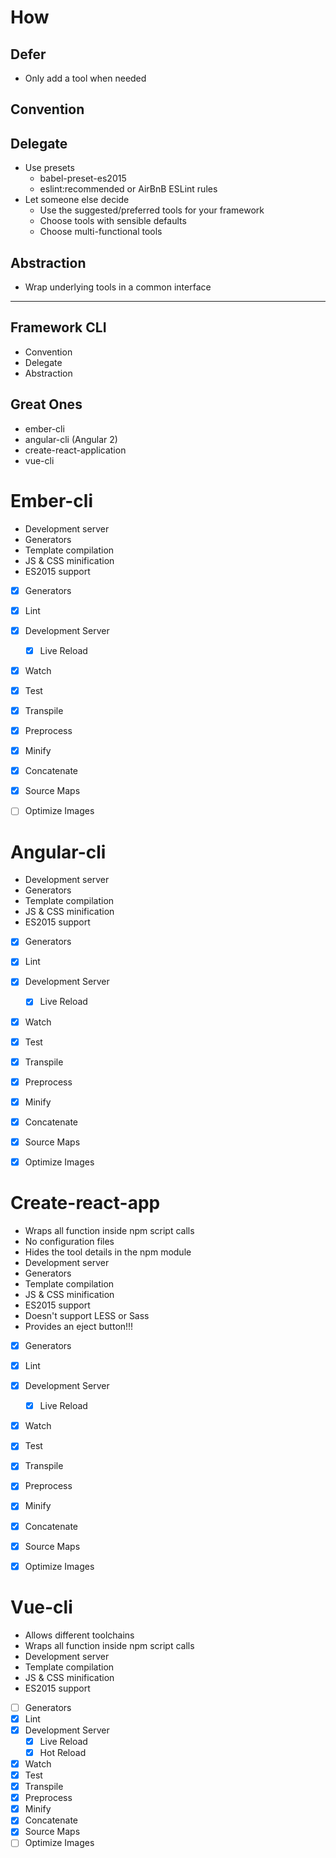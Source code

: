 # How


## Defer
- Only add a tool when needed


## Convention


## Delegate
- Use presets
  - babel-preset-es2015
  - eslint:recommended or AirBnB ESLint rules
- Let someone else decide
  - Use the suggested/preferred tools for your framework
  - Choose tools with sensible defaults
  - Choose multi-functional tools


## Abstraction
- Wrap underlying tools in a common interface

---

## Framework CLI
- Convention
- Delegate
- Abstraction


## Great Ones
- ember-cli
- angular-cli (Angular 2)
- create-react-application
- vue-cli


# Ember-cli
- Development server
- Generators
- Template compilation
- JS & CSS minification
- ES2015 support

- [X] Generators
- [X] Lint
- [X] Development Server
  - [X] Live Reload
- [X] Watch
- [X] Test
- [X] Transpile
- [X] Preprocess
- [X] Minify
- [X] Concatenate
- [X] Source Maps
- [ ] Optimize Images


# Angular-cli
- Development server
- Generators
- Template compilation
- JS & CSS minification
- ES2015 support

- [X] Generators
- [X] Lint
- [X] Development Server
  - [X] Live Reload
- [X] Watch
- [X] Test
- [X] Transpile
- [X] Preprocess
- [X] Minify
- [X] Concatenate
- [X] Source Maps
- [X] Optimize Images


# Create-react-app
- Wraps all function inside npm script calls
- No configuration files
- Hides the tool details in the npm module
- Development server
- Generators
- Template compilation
- JS & CSS minification
- ES2015 support
- Doesn't support LESS or Sass
- Provides an eject button!!!

- [X] Generators
- [X] Lint
- [X] Development Server
  - [X] Live Reload
- [X] Watch
- [X] Test
- [X] Transpile
- [X] Preprocess
- [X] Minify
- [X] Concatenate
- [X] Source Maps
- [X] Optimize Images


# Vue-cli
- Allows different toolchains
- Wraps all function inside npm script calls
- Development server
- Template compilation
- JS & CSS minification
- ES2015 support

- [ ] Generators
- [X] Lint
- [X] Development Server
  - [X] Live Reload
  - [X] Hot Reload
- [X] Watch
- [X] Test
- [X] Transpile
- [X] Preprocess
- [X] Minify
- [X] Concatenate
- [X] Source Maps
- [ ] Optimize Images

